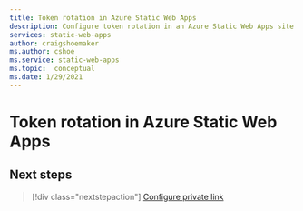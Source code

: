 ```yaml
---
title: Token rotation in Azure Static Web Apps
description: Configure token rotation in an Azure Static Web Apps site
services: static-web-apps
author: craigshoemaker
ms.author: cshoe
ms.service: static-web-apps
ms.topic:  conceptual
ms.date: 1/29/2021
---
```


# Token rotation in Azure Static Web Apps

<!-- This is an article stub. Replace with your article content. -->

## Next steps

> [!div class="nextstepaction"]
> [Configure private link](private-link.md)